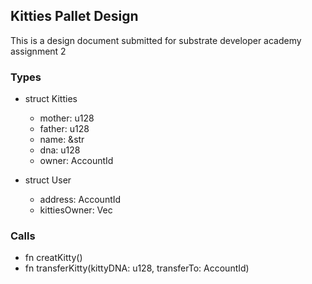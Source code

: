 Kitties Pallet Design
-
This is a design document submitted for substrate developer academy assignment 2

### Types
  * struct Kitties
    * mother: u128
    * father: u128
    * name: &str
    * dna: u128
    * owner: AccountId
 
  * struct User
    * address: AccountId
    * kittiesOwner: Vec<u128>

### Calls
  * fn creatKitty()
  * fn transferKitty(kittyDNA: u128, transferTo: AccountId)
